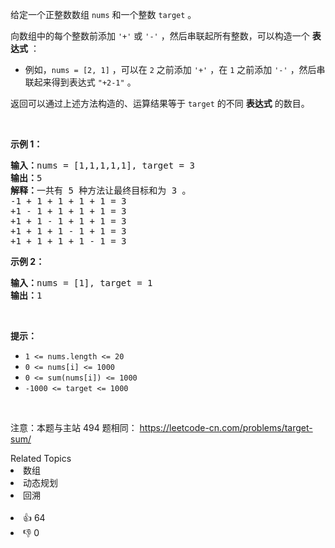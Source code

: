 <p>给定一个正整数数组 <code>nums</code> 和一个整数 <code>target</code> 。</p>

<p>向数组中的每个整数前添加&nbsp;<code>'+'</code> 或 <code>'-'</code> ，然后串联起所有整数，可以构造一个 <strong>表达式</strong> ：</p>

<ul> 
 <li>例如，<code>nums = [2, 1]</code> ，可以在 <code>2</code> 之前添加 <code>'+'</code> ，在 <code>1</code> 之前添加 <code>'-'</code> ，然后串联起来得到表达式 <code>"+2-1"</code> 。</li> 
</ul>

<p>返回可以通过上述方法构造的、运算结果等于 <code>target</code> 的不同 <strong>表达式</strong> 的数目。</p>

<p>&nbsp;</p>

<p><strong>示例 1：</strong></p>

<pre>
<strong>输入：</strong>nums = [1,1,1,1,1], target = 3
<strong>输出：</strong>5
<strong>解释：</strong>一共有 5 种方法让最终目标和为 3 。
-1 + 1 + 1 + 1 + 1 = 3
+1 - 1 + 1 + 1 + 1 = 3
+1 + 1 - 1 + 1 + 1 = 3
+1 + 1 + 1 - 1 + 1 = 3
+1 + 1 + 1 + 1 - 1 = 3
</pre>

<p><strong>示例 2：</strong></p>

<pre>
<strong>输入：</strong>nums = [1], target = 1
<strong>输出：</strong>1
</pre>

<p>&nbsp;</p>

<p><strong>提示：</strong></p>

<ul> 
 <li><code>1 &lt;= nums.length &lt;= 20</code></li> 
 <li><code>0 &lt;= nums[i] &lt;= 1000</code></li> 
 <li><code>0 &lt;= sum(nums[i]) &lt;= 1000</code></li> 
 <li><code>-1000 &lt;= target &lt;= 1000</code></li> 
</ul>

<p>&nbsp;</p>

<p>
 <meta charset="UTF-8" />注意：本题与主站 494&nbsp;题相同：&nbsp;<a href="https://leetcode-cn.com/problems/target-sum/">https://leetcode-cn.com/problems/target-sum/</a></p>

<div><div>Related Topics</div><div><li>数组</li><li>动态规划</li><li>回溯</li></div></div><br><div><li>👍 64</li><li>👎 0</li></div>
